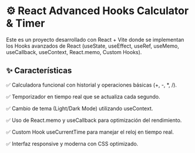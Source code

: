 # ⚙️ React Advanced Hooks Calculator & Timer

Este es un proyecto desarrollado con React + Vite donde se implementan los Hooks avanzados de React (useState, useEffect, useRef, useMemo, useCallback, useContext, React.memo, Custom Hooks).

## ✨ Características

✅ Calculadora funcional con historial y operaciones básicas (+, -, *, /).

✅ Temporizador en tiempo real que se actualiza cada segundo.

✅ Cambio de tema (Light/Dark Mode) utilizando useContext.

✅ Uso de React.memo y useCallback para optimización del rendimiento.

✅ Custom Hook useCurrentTime para manejar el reloj en tiempo real.

✅ Interfaz responsive y moderna con CSS optimizado.
